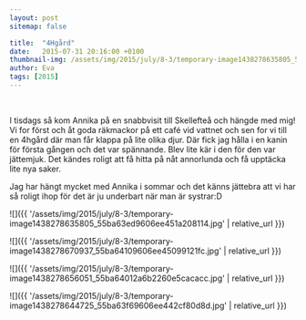 ```yaml
---
layout: post
sitemap: false

title:  "4Hgård"
date:   2015-07-31 20:16:00 +0100
thumbnail-img: /assets/img/2015/july/8-3/temporary-image1438278635805_55ba63ed9606ee451a208114.jpg
author: Eva
tags: [2015]
---
```


 




I tisdags så kom Annika på en snabbvisit till Skellefteå och hängde med mig! Vi for först och åt goda räkmackor på ett café vid vattnet och sen for vi till en 4hgård där man får klappa på lite olika djur. Där fick jag hålla i en kanin för första gången och det var spännande. Blev lite kär i den för den var jättemjuk. Det kändes roligt att få hitta på nåt annorlunda och få upptäcka lite nya saker. 

Jag har hängt mycket med Annika i sommar och det känns jättebra att vi har så roligt ihop för det är ju underbart när man är systrar:D

![]({{ '/assets/img/2015/july/8-3/temporary-image1438278635805_55ba63ed9606ee451a208114.jpg'  | relative_url }})

![]({{ '/assets/img/2015/july/8-3/temporary-image1438278670937_55ba64109606ee45099121fc.jpg'  | relative_url }})

![]({{ '/assets/img/2015/july/8-3/temporary-image1438278656051_55ba64012a6b2260e5cacacc.jpg'  | relative_url }})

![]({{ '/assets/img/2015/july/8-3/temporary-image1438278644725_55ba63f69606ee442cf80d8d.jpg'  | relative_url }})

